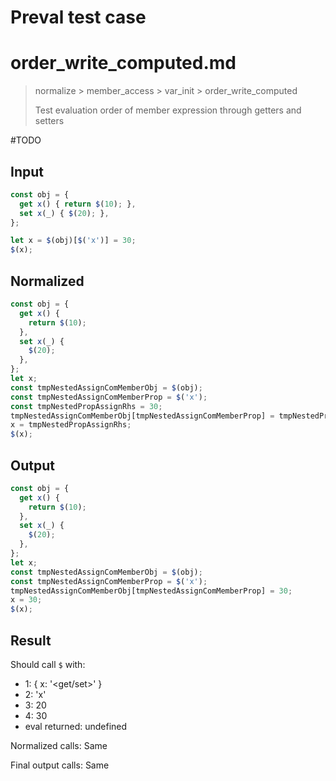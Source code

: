 # Preval test case

# order_write_computed.md

> normalize > member_access > var_init > order_write_computed
>
> Test evaluation order of member expression through getters and setters

#TODO

## Input

`````js filename=intro
const obj = {
  get x() { return $(10); },
  set x(_) { $(20); },
};

let x = $(obj)[$('x')] = 30;
$(x);
`````

## Normalized

`````js filename=intro
const obj = {
  get x() {
    return $(10);
  },
  set x(_) {
    $(20);
  },
};
let x;
const tmpNestedAssignComMemberObj = $(obj);
const tmpNestedAssignComMemberProp = $('x');
const tmpNestedPropAssignRhs = 30;
tmpNestedAssignComMemberObj[tmpNestedAssignComMemberProp] = tmpNestedPropAssignRhs;
x = tmpNestedPropAssignRhs;
$(x);
`````

## Output

`````js filename=intro
const obj = {
  get x() {
    return $(10);
  },
  set x(_) {
    $(20);
  },
};
let x;
const tmpNestedAssignComMemberObj = $(obj);
const tmpNestedAssignComMemberProp = $('x');
tmpNestedAssignComMemberObj[tmpNestedAssignComMemberProp] = 30;
x = 30;
$(x);
`````

## Result

Should call `$` with:
 - 1: { x: '<get/set>' }
 - 2: 'x'
 - 3: 20
 - 4: 30
 - eval returned: undefined

Normalized calls: Same

Final output calls: Same
